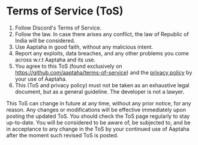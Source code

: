 # Terms of Service (ToS)

1. Follow Discord's Terms of Service.
2. Follow the law. In case there arises any conflict, the law of Republic of India will be considered.
3. Use Aaptaha in good faith, without any malicious intent.
4. Report any exploits, data breaches, and any other problems you come across w.r.t Aaptaha and its use.
5. You agree to this ToS (found exclusively on https://github.com/aaptaha/terms-of-service) and the [privacy policy](https://github.com/aaptaha/privacy-policy) by your use of Aaptaha.
6. This (ToS and privacy policy) must not be taken as an exhaustive legal document, but as a general guideline. The developer is not a lawyer.

This ToS can change in future at any time, without any prior notice, for any reason. Any changes or modifications will be effective immediately upon posting the updated ToS. You should check the ToS page regularly to stay up-to-date. You will be considered to be aware of, be subjected to, and be in acceptance to any change in the ToS by your continued use of Aaptaha after the moment such revised ToS is posted.
